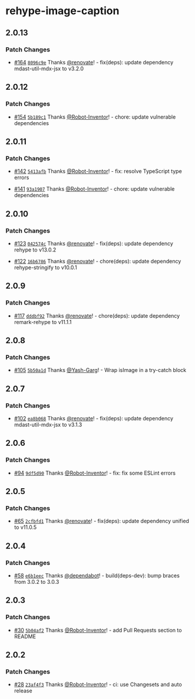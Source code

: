 # rehype-image-caption

## 2.0.13

### Patch Changes

- [#164](https://github.com/Robot-Inventor/rehype-image-caption/pull/164) [`8096c9e`](https://github.com/Robot-Inventor/rehype-image-caption/commit/8096c9e2277519ce28725a4554d37474ed17cfa7) Thanks [@renovate](https://github.com/apps/renovate)! - fix(deps): update dependency mdast-util-mdx-jsx to v3.2.0

## 2.0.12

### Patch Changes

- [#154](https://github.com/Robot-Inventor/rehype-image-caption/pull/154) [`5b189c1`](https://github.com/Robot-Inventor/rehype-image-caption/commit/5b189c11c31ac11316ba67a8e6ce25bd9ecb26a4) Thanks [@Robot-Inventor](https://github.com/Robot-Inventor)! - chore: update vulnerable dependencies

## 2.0.11

### Patch Changes

- [#142](https://github.com/Robot-Inventor/rehype-image-caption/pull/142) [`5413afb`](https://github.com/Robot-Inventor/rehype-image-caption/commit/5413afbe3e21745f929eb39b6efdf193e4e88b77) Thanks [@Robot-Inventor](https://github.com/Robot-Inventor)! - fix: resolve TypeScript type errors

- [#141](https://github.com/Robot-Inventor/rehype-image-caption/pull/141) [`93a1907`](https://github.com/Robot-Inventor/rehype-image-caption/commit/93a1907dce96aa1663de7c8ae1f3663f7472001c) Thanks [@Robot-Inventor](https://github.com/Robot-Inventor)! - chore: update vulnerable dependencies

## 2.0.10

### Patch Changes

- [#123](https://github.com/Robot-Inventor/rehype-image-caption/pull/123) [`042574c`](https://github.com/Robot-Inventor/rehype-image-caption/commit/042574c5bc875eb5d3a99bdb64c5b443217aaba5) Thanks [@renovate](https://github.com/apps/renovate)! - fix(deps): update dependency rehype to v13.0.2

- [#122](https://github.com/Robot-Inventor/rehype-image-caption/pull/122) [`16b6786`](https://github.com/Robot-Inventor/rehype-image-caption/commit/16b678616f78b0cb49a1765dcc597cefa719ccf2) Thanks [@renovate](https://github.com/apps/renovate)! - chore(deps): update dependency rehype-stringify to v10.0.1

## 2.0.9

### Patch Changes

- [#117](https://github.com/Robot-Inventor/rehype-image-caption/pull/117) [`dddbf92`](https://github.com/Robot-Inventor/rehype-image-caption/commit/dddbf92d5530e88dec9f8e95bbdf89f853d0a098) Thanks [@renovate](https://github.com/apps/renovate)! - chore(deps): update dependency remark-rehype to v11.1.1

## 2.0.8

### Patch Changes

- [#105](https://github.com/Robot-Inventor/rehype-image-caption/pull/105) [`5b50a1d`](https://github.com/Robot-Inventor/rehype-image-caption/commit/5b50a1dd9c4941cfd31765ce0b7bfb561b270591) Thanks [@Yash-Garg](https://github.com/Yash-Garg)! - Wrap isImage in a try-catch block

## 2.0.7

### Patch Changes

- [#102](https://github.com/Robot-Inventor/rehype-image-caption/pull/102) [`ea8b068`](https://github.com/Robot-Inventor/rehype-image-caption/commit/ea8b06893d529be903b502f391c6d465128d2c8c) Thanks [@renovate](https://github.com/apps/renovate)! - fix(deps): update dependency mdast-util-mdx-jsx to v3.1.3

## 2.0.6

### Patch Changes

- [#94](https://github.com/Robot-Inventor/rehype-image-caption/pull/94) [`9df5d90`](https://github.com/Robot-Inventor/rehype-image-caption/commit/9df5d904e63473adf38310ee1fb3da8c1d4991b0) Thanks [@Robot-Inventor](https://github.com/Robot-Inventor)! - fix: fix some ESLint errors

## 2.0.5

### Patch Changes

- [#65](https://github.com/Robot-Inventor/rehype-image-caption/pull/65) [`2cfbfd1`](https://github.com/Robot-Inventor/rehype-image-caption/commit/2cfbfd1b9077bd300211c7d3bd5b3e3b2fbe902f) Thanks [@renovate](https://github.com/apps/renovate)! - fix(deps): update dependency unified to v11.0.5

## 2.0.4

### Patch Changes

- [#58](https://github.com/Robot-Inventor/rehype-image-caption/pull/58) [`e6b1eec`](https://github.com/Robot-Inventor/rehype-image-caption/commit/e6b1eec43e546b6ded09040a0407790376dd510a) Thanks [@dependabot](https://github.com/apps/dependabot)! - build(deps-dev): bump braces from 3.0.2 to 3.0.3

## 2.0.3

### Patch Changes

- [#30](https://github.com/Robot-Inventor/rehype-image-caption/pull/30) [`5b04af2`](https://github.com/Robot-Inventor/rehype-image-caption/commit/5b04af2abb72d8ee883e5befd335ca714d014b83) Thanks [@Robot-Inventor](https://github.com/Robot-Inventor)! - add Pull Requests section to README

## 2.0.2

### Patch Changes

- [#28](https://github.com/Robot-Inventor/rehype-image-caption/pull/28) [`23af4f3`](https://github.com/Robot-Inventor/rehype-image-caption/commit/23af4f39ca5aa39aa19dec2ec37206e769a3dcb6) Thanks [@Robot-Inventor](https://github.com/Robot-Inventor)! - ci: use Changesets and auto release
